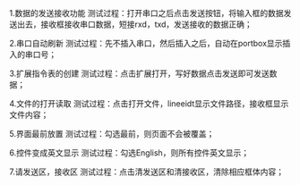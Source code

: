 1.数据的发送接收功能
测试过程：打开串口之后点击发送按钮，将输入框的数据发送出去，接收框接收串口数据，短接rxd，txd，发送接收的数据正确；

2.串口自动刷新
测试过程：先不插入串口，然后插入之后，自动在portbox显示插入的串口号；

3.扩展指令表的创建
测试过程：点击扩展打开，写好数据点击发送即可发送数据；

4.文件的打开读取
测试过程：点击打开文件，lineeidt显示文件路径，接收框显示文件内容；

5.界面最前放置
测试过程：勾选最前，则页面不会被覆盖；

6.控件变成英文显示
测试过程：勾选English，则所有控件英文显示；

7.请发送区，接收区
测试过程：点击清发送区和清接收区，清除相应框体内容；
